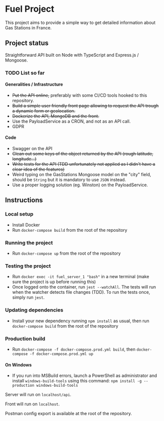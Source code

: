 # Fuel Project

This project aims to provide a simple way to get detailed information about Gas Stations in France.

## Project status

Straightforward API built on Node with TypeScript and Express.js / Mongoose.

### TODO List so far

#### Generalities / Infrastructure

- ~~Put the API online,~~ preferably with some CI/CD tools hooked to this repository.
- ~~Build a simple user friendly front page allowing to request the API trough a dynamic form or geolocation.~~
- ~~Dockerize the API, MongoDB and the front.~~
- Use the PayloadService as a CRON, and not as an API call.
- GDPR

#### Code

- Swagger on the API
- ~~Clean out some keys of the object returned by the API (rough latitude, longitude...)~~
- ~~Write tests for the API (TDD unfortunately not applied as I didn't have a clear idea of the features)~~
- Weird typing on the GasStations Mongoose model on the "city" field, should be `String` but it is mandatory to use `JSON` instead.
- Use a proper logging solution (eg. Winston) on the PayloadService.

## Instructions

### Local setup

- Install Docker
- Run `docker-compose build` from the root of the repository

### Running the project

- Run `docker-compose up` from the root of the repository

### Testing the project

- Run `docker exec -it fuel_server_1 "bash"` in a new terminal (make sure the project is up before running this)
- Once logged onto the container, run `jest --watchAll`. The tests will run when the watcher detects file changes (TDD). To run the tests once, simply run `jest`.

### Updating dependencies

- Install your new dependency running `npm install` as usual, then run `docker-compose build` from the root of the repository

### Production build

- Run `docker-compose -f docker-compose.prod.yml build`, then `docker-compose -f docker-compose.prod.yml up`

#### On Windows

- If you run into MSBuild errors, launch a PowerShell as administrator and install `windows-build-tools` using this command: `npm install -g --production windows-build-tools`

Server will run on `localhost/api`.

Front will run on `localhost`.

Postman config export is available at the root of the repository.
